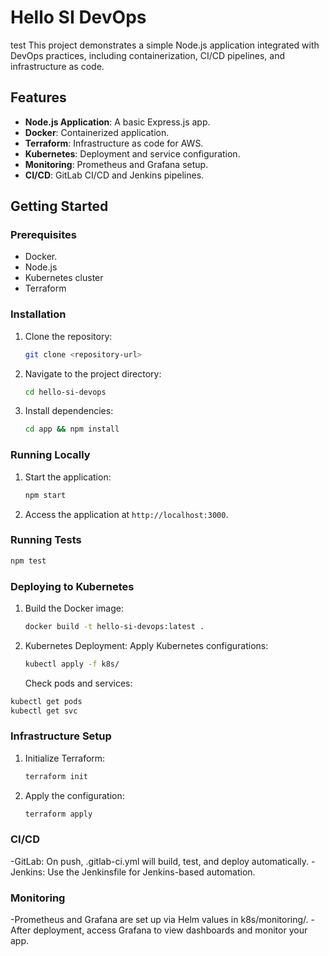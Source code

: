 # Hello SI DevOps
test
This project demonstrates a simple Node.js application integrated with DevOps practices, including containerization, CI/CD pipelines, and infrastructure as code.

## Features

- **Node.js Application**: A basic Express.js app.
- **Docker**: Containerized application.
- **Terraform**: Infrastructure as code for AWS.
- **Kubernetes**: Deployment and service configuration.
- **Monitoring**: Prometheus and Grafana setup.
- **CI/CD**: GitLab CI/CD and Jenkins pipelines.

## Getting Started

### Prerequisites

- Docker.
- Node.js
- Kubernetes cluster
- Terraform

### Installation

1. Clone the repository:

   ```bash
   git clone <repository-url>
   ```

2. Navigate to the project directory:

   ```bash
   cd hello-si-devops
   ```

3. Install dependencies:
   ```bash
   cd app && npm install
   ```

### Running Locally

1. Start the application:

   ```bash
   npm start
   ```

2. Access the application at `http://localhost:3000`.

### Running Tests

```bash
npm test
```

### Deploying to Kubernetes

1. Build the Docker image:

   ```bash
   docker build -t hello-si-devops:latest .
   ```

2. Kubernetes Deployment:
   Apply Kubernetes configurations:
   ```bash
   kubectl apply -f k8s/
   ```
   Check pods and services:

```bash
kubectl get pods
kubectl get svc
```

### Infrastructure Setup

1. Initialize Terraform:

   ```bash
   terraform init
   ```

2. Apply the configuration:
   ```bash
   terraform apply
   ```

### CI/CD

-GitLab: On push, .gitlab-ci.yml will build, test, and deploy automatically.
-Jenkins: Use the Jenkinsfile for Jenkins-based automation.

### Monitoring

-Prometheus and Grafana are set up via Helm values in k8s/monitoring/.
-After deployment, access Grafana to view dashboards and monitor your app.
